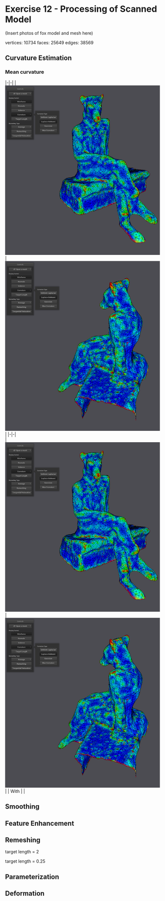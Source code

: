 # Exercise 12 - Processing of Scanned Model

(Insert photos of fox model and mesh here)

vertices: 10734
faces: 25649
edges: 38569


## Curvature Estimation

### Mean curvature

|-|-|
| ![uniform_laplace_front](images/curvature/laplace_beltrami_front.png) | ![uniform_laplace_back](images/curvature/laplace_beltrami_back.png)|
|-|-|  
|![laplace_beltrami_front](images/curvature/laplace_beltrami_front.png) | ![laplace_beltrami_back](images/curvature/laplace_beltrami_back.png) |
| With | |


## Smoothing

## Feature Enhancement

## Remeshing

target length = 2

target length = 0.25

## Parameterization

## Deformation
